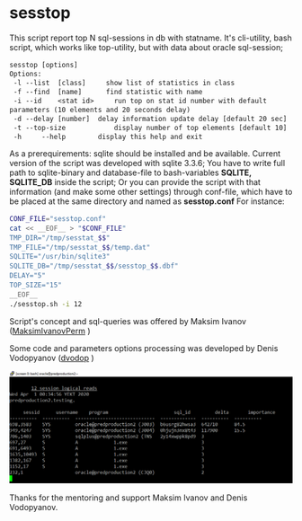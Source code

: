 # sesstop
This script report top N sql-sessions in db with statname.
It's cli-utility, bash script, which works like top-utility, but with data about oracle sql-session;
```
sesstop [options]
Options:
 -l	--list	[class]		show list of statistics in class
 -f	--find  [name]		find statistic with name
 -i	--id	<stat id>	  run top on stat id number with default parameters (10 elements and 20 seconds delay)
 -d --delay [number]  delay information update delay [default 20 sec]
 -t --top-size			  display number of top elements [default 10]
 -h     --help        display this help and exit
 ```

As a prerequirements: sqlite should be installed and be available.
Current version of the script was developed with sqlite 3.3.6;
You have to write full path to sqlite-binary and database-file to bash-variables __SQLITE, SQLITE_DB__ inside the script;
Or you can provide the script with that information (and make some other settings) through conf-file, which have to be placed at the same directory and named as __sesstop.conf__
For instance:
```bash
CONF_FILE="sesstop.conf"
cat << __EOF__ > "$CONF_FILE"
TMP_DIR="/tmp/sesstat_$$"
TMP_FILE="/tmp/sesstat_$$/temp.dat"
SQLITE="/usr/bin/sqlite3"
SQLITE_DB="/tmp/sesstat_$$/sesstop_$$.dbf"
DELAY="5"
TOP_SIZE="15"
__EOF__
./sesstop.sh -i 12
```

Script's concept and sql-queries was offered by Maksim Ivanov ([MaksimIvanovPerm](https://github.com/MaksimIvanovPerm) )

Some code and parameters options processing was developed by Denis Vodopyanov ([dvodop](https://github.com/dvodop) )

![screen](screen.png)

Thanks for the mentoring and support Maksim Ivanov and Denis Vodopyanov.
